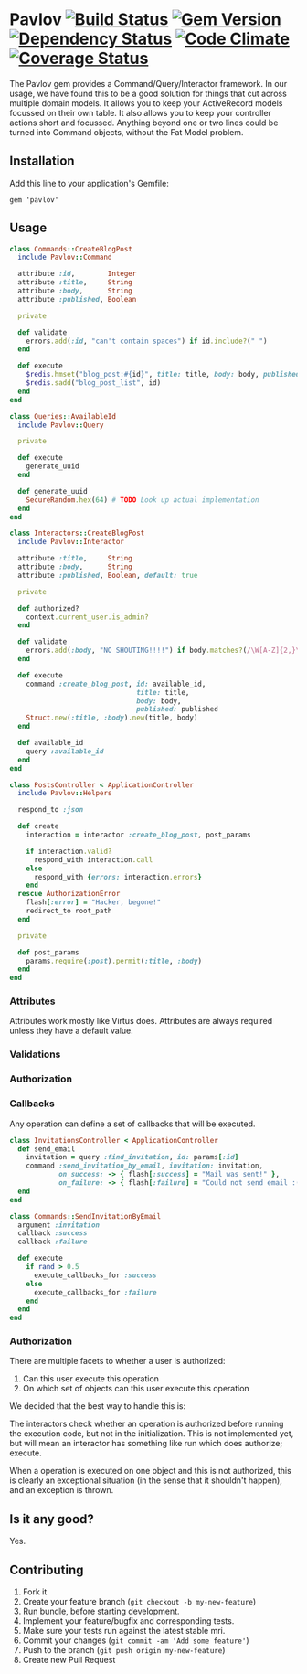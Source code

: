 # Pavlov [![Build Status](https://api.travis-ci.org/Factlink/pavlov.png)](http://travis-ci.org/Factlink/pavlov) [![Gem Version](https://badge.fury.io/rb/pavlov.png)](http://badge.fury.io/rb/pavlov) [![Dependency Status](https://gemnasium.com/Factlink/pavlov.png)](https://gemnasium.com/Factlink/pavlov) [![Code Climate](https://codeclimate.com/github/Factlink/pavlov.png)](https://codeclimate.com/github/Factlink/pavlov) [![Coverage Status](https://coveralls.io/repos/Factlink/pavlov/badge.png?branch=master)](https://coveralls.io/r/Factlink/pavlov)

The Pavlov gem provides a Command/Query/Interactor framework. In our usage, we
have found this to be a good solution for things that cut across multiple
domain models.  It allows you to keep your ActiveRecord models focussed on
their own table.  It also allows you to keep your controller actions short and
focussed. Anything beyond one or two lines could be turned into Command
objects, without the Fat Model problem.

## Installation

Add this line to your application's Gemfile:

    gem 'pavlov'

## Usage

```ruby
class Commands::CreateBlogPost
  include Pavlov::Command

  attribute :id,        Integer
  attribute :title,     String
  attribute :body,      String
  attribute :published, Boolean

  private

  def validate
    errors.add(:id, "can't contain spaces") if id.include?(" ")
  end

  def execute
    $redis.hmset("blog_post:#{id}", title: title, body: body, published: published)
    $redis.sadd("blog_post_list", id)
  end
end

class Queries::AvailableId
  include Pavlov::Query

  private

  def execute
    generate_uuid
  end

  def generate_uuid
    SecureRandom.hex(64) # TODO Look up actual implementation
  end
end

class Interactors::CreateBlogPost
  include Pavlov::Interactor

  attribute :title,     String
  attribute :body,      String
  attribute :published, Boolean, default: true

  private

  def authorized?
    context.current_user.is_admin?
  end

  def validate
    errors.add(:body, "NO SHOUTING!!!!") if body.matches?(/\W[A-Z]{2,}\W/)
  end

  def execute
    command :create_blog_post, id: available_id,
                               title: title,
                               body: body,
                               published: published
    Struct.new(:title, :body).new(title, body)
  end

  def available_id
    query :available_id
  end
end

class PostsController < ApplicationController
  include Pavlov::Helpers

  respond_to :json

  def create
    interaction = interactor :create_blog_post, post_params

    if interaction.valid?
      respond_with interaction.call
    else
      respond_with {errors: interaction.errors}
    end
  rescue AuthorizationError
    flash[:error] = "Hacker, begone!"
    redirect_to root_path
  end

  private

  def post_params
    params.require(:post).permit(:title, :body)
  end
end
```

### Attributes

Attributes work mostly like Virtus does. Attributes are always required unless they have a default value.

### Validations

### Authorization

### Callbacks

Any operation can define a set of callbacks that will be executed.

```ruby
class InvitationsController < ApplicationController
  def send_email
    invitation = query :find_invitation, id: params[:id]
    command :send_invitation_by_email, invitation: invitation,
            on_success: -> { flash[:success] = "Mail was sent!" },
            on_failure: -> { flash[:failure] = "Could not send email :(" }
  end
end

class Commands::SendInvitationByEmail
  argument :invitation
  callback :success
  callback :failure

  def execute
    if rand > 0.5
      execute_callbacks_for :success
    else
      execute_callbacks_for :failure
    end
  end
end
```

### Authorization

There are multiple facets to whether a user is authorized:

1. Can this user execute this operation
2. On which set of objects can this user execute this operation

We decided that the best way to handle this is:

The interactors check whether an operation is authorized before running the
execution code, but not in the initialization. This is not implemented yet, but
will mean an interactor has something like run which does authorize; execute.

When a operation is executed on one object and this is not authorized, this is
clearly an exceptional situation (in the sense that it shouldn't happen), and
an exception is thrown.

## Is it any good?

Yes.

## Contributing

1. Fork it
2. Create your feature branch (`git checkout -b my-new-feature`)
3. Run bundle, before starting development.
4. Implement your feature/bugfix and corresponding tests.
5. Make sure your tests run against the latest stable mri.
6. Commit your changes (`git commit -am 'Add some feature'`)
7. Push to the branch (`git push origin my-new-feature`)
8. Create new Pull Request

